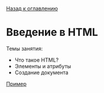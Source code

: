 [Назад к оглавлению](https://github.com/Vladislav-Lyuminarskiy/Web-development)

# Введение в HTML

Темы занятия:
- Что такое HTML?
- Элементы и атрибуты
- Создание документа

[Пример](https://jsfiddle.net/Vladislav_Lyuminarskiy/r6aotuj4/)

